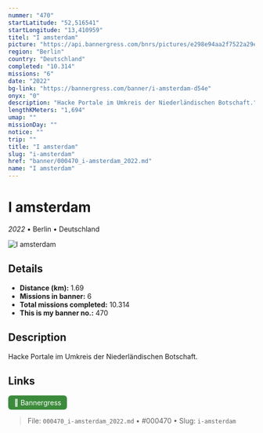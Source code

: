 ```yaml
---
nummer: "470"
startLatitude: "52,516541"
startLongitude: "13,410959"
titel: "I amsterdam"
picture: "https://api.bannergress.com/bnrs/pictures/e298e94aa2f7522a29e7d760244bee19"
region: "Berlin"
country: "Deutschland"
completed: "10.314"
missions: "6"
date: "2022"
bg-link: "https://bannergress.com/banner/i-amsterdam-d54e"
onyx: "0"
description: "Hacke Portale im Umkreis der Niederländischen Botschaft."
lengthKMeters: "1,694"
umap: ""
missionDay: ""
notice: ""
trip: ""
title: "I amsterdam"
slug: "i-amsterdam"
href: "banner/000470_i-amsterdam_2022.md"
name: "I amsterdam"
---
```

# I amsterdam

*2022* • Berlin • Deutschland

![I amsterdam](https://api.bannergress.com/bnrs/pictures/e298e94aa2f7522a29e7d760244bee19)



## Details
- **Distance (km):** 1.69
- **Missions in banner:** 6
- **Total missions completed:** 10.314
- **This is my banner no.:** 470



## Description
Hacke Portale im Umkreis der Niederländischen Botschaft.



## Links
<a href="https://bannergress.com/banner/i-amsterdam-d54e" target="_blank" style="display:inline-block;margin-right:8px;padding:6px 12px;background:#3c8b3c;color:#fff;text-decoration:none;border-radius:6px;">🔗 Bannergress</a>



> File: `000470_i-amsterdam_2022.md`
> • #000470
> • Slug: `i-amsterdam`
